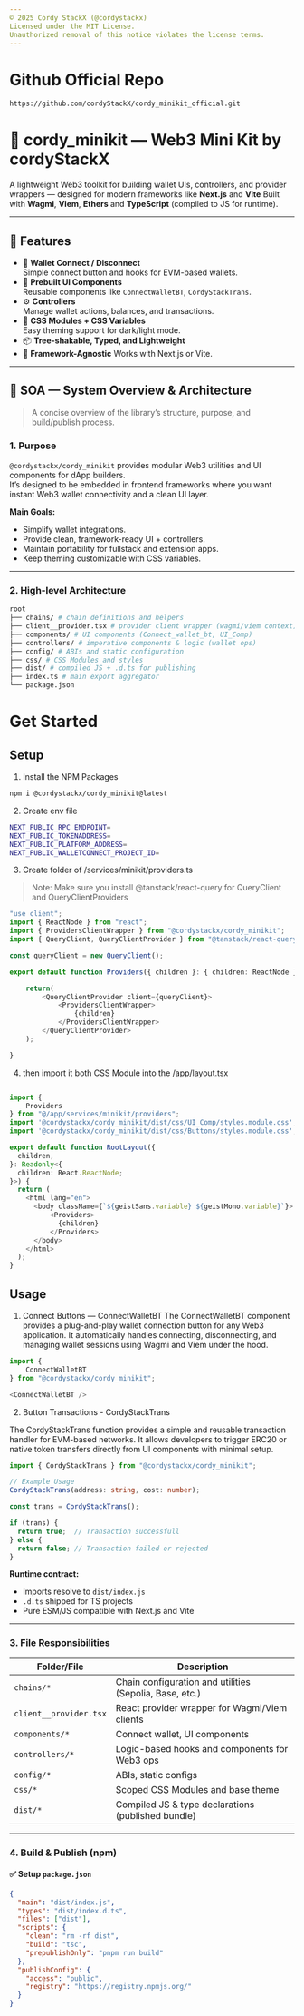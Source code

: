 ```yaml
---
© 2025 Cordy StackX (@cordystackx)
Licensed under the MIT License.  
Unauthorized removal of this notice violates the license terms.
---
```


# Github Official Repo
```bash
https://github.com/cordyStackX/cordy_minikit_official.git
```

# 🧩 cordy_minikit — Web3 Mini Kit by cordyStackX

A lightweight Web3 toolkit for building wallet UIs, controllers, and provider wrappers — designed for modern frameworks like **Next.js** and **Vite**
Built with **Wagmi**, **Viem**, **Ethers** and **TypeScript** (compiled to JS for runtime).

---

## 🚀 Features

- 🔗 **Wallet Connect / Disconnect**  
  Simple connect button and hooks for EVM-based wallets.
- 🧰 **Prebuilt UI Components**  
  Reusable components like `ConnectWalletBT`, `CordyStackTrans`.
- ⚙️ **Controllers**  
  Manage wallet actions, balances, and transactions.
- 🎨 **CSS Modules + CSS Variables**  
  Easy theming support for dark/light mode.
- 📦 **Tree-shakable, Typed, and Lightweight**
- 🧩 **Framework-Agnostic**
  Works with Next.js or Vite.

---

## 🧭 SOA — System Overview & Architecture

> A concise overview of the library’s structure, purpose, and build/publish process.

### 1. Purpose

`@cordystackx/cordy_minikit` provides modular Web3 utilities and UI components for dApp builders.  
It’s designed to be embedded in frontend frameworks where you want instant Web3 wallet connectivity and a clean UI layer.

**Main Goals:**
- Simplify wallet integrations.
- Provide clean, framework-ready UI + controllers.
- Maintain portability for fullstack and extension apps.
- Keep theming customizable with CSS variables.

---

### 2. High-level Architecture

```bash
root
├── chains/ # chain definitions and helpers
├── client__provider.tsx # provider client wrapper (wagmi/viem context)
├── components/ # UI components (Connect_wallet_bt, UI_Comp)
├── controllers/ # imperative components & logic (wallet ops)
├── config/ # ABIs and static configuration
├── css/ # CSS Modules and styles
├── dist/ # compiled JS + .d.ts for publishing
├── index.ts # main export aggregator
└── package.json
```



# Get Started

## Setup

1. Install the NPM Packages 
```bash
npm i @cordystackx/cordy_minikit@latest
```

2. Create env file
```bash
NEXT_PUBLIC_RPC_ENDPOINT=
NEXT_PUBLIC_TOKENADDRESS=
NEXT_PUBLIC_PLATFORM_ADDRESS=
NEXT_PUBLIC_WALLETCONNECT_PROJECT_ID=
```

3. Create folder of /services/minikit/providers.ts

> Note: Make sure you install @tanstack/react-query for QueryClient and QueryClientProviders

```ts
"use client";
import { ReactNode } from "react";
import { ProvidersClientWrapper } from "@cordystackx/cordy_minikit";
import { QueryClient, QueryClientProvider } from "@tanstack/react-query";

const queryClient = new QueryClient();

export default function Providers({ children }: { children: ReactNode }) {

    return(
        <QueryClientProvider client={queryClient}>
            <ProvidersClientWrapper>
                {children}
            </ProvidersClientWrapper>
        </QueryClientProvider>
    );

}
```

4. then import it both CSS Module into the /app/layout.tsx
```ts

import {
    Providers
} from "@/app/services/minikit/providers";
import '@cordystackx/cordy_minikit/dist/css/UI_Comp/styles.module.css';
import '@cordystackx/cordy_minikit/dist/css/Buttons/styles.module.css';

export default function RootLayout({
  children,
}: Readonly<{
  children: React.ReactNode;
}>) {
  return (
    <html lang="en">
      <body className={`${geistSans.variable} ${geistMono.variable}`}>
          <Providers>
            {children}  
          </Providers>
      </body>
    </html>
  );
}
```

## Usage

1. Connect Buttons — ConnectWalletBT
The ConnectWalletBT component provides a plug-and-play wallet connection button for any Web3 application.
It automatically handles connecting, disconnecting, and managing wallet sessions using Wagmi and Viem under the hood.

```ts
import { 
    ConnectWalletBT
} from "@cordystackx/cordy_minikit";

<ConnectWalletBT />
```

2. Button Transactions - CordyStackTrans

The CordyStackTrans function provides a simple and reusable transaction handler for EVM-based networks.
It allows developers to trigger ERC20 or native token transfers directly from UI components with minimal setup.

```ts
import { CordyStackTrans } from "@cordystackx/cordy_minikit";

// Example Usage
CordyStackTrans(address: string, cost: number);

const trans = CordyStackTrans();

if (trans) {
  return true;  // Transaction successfull
} else {
  return false; // Transaction failed or rejected
}
```


**Runtime contract:**
- Imports resolve to `dist/index.js`
- `.d.ts` shipped for TS projects
- Pure ESM/JS compatible with Next.js and Vite

---

### 3. File Responsibilities

| Folder/File | Description |
|--------------|-------------|
| `chains/*` | Chain configuration and utilities (Sepolia, Base, etc.) |
| `client__provider.tsx` | React provider wrapper for Wagmi/Viem clients |
| `components/*` | Connect wallet, UI components |
| `controllers/*` | Logic-based hooks and components for Web3 ops |
| `config/*` | ABIs, static configs |
| `css/*` | Scoped CSS Modules and base theme |
| `dist/*` | Compiled JS & type declarations (published bundle) |

---

### 4. Build & Publish (npm)

#### ✅ Setup `package.json`
```json
{
  "main": "dist/index.js",
  "types": "dist/index.d.ts",
  "files": ["dist"],
  "scripts": {
    "clean": "rm -rf dist",
    "build": "tsc",
    "prepublishOnly": "pnpm run build"
  },
  "publishConfig": {
    "access": "public",
    "registry": "https://registry.npmjs.org/"
  }
}
```